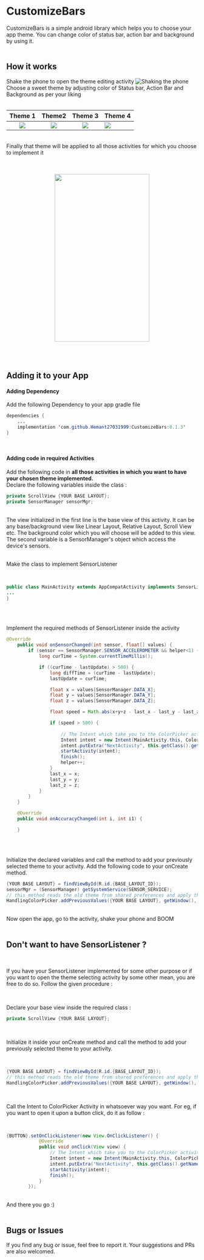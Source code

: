 # CustomizeBars
CustomizeBars is a simple android library which helps you to choose your app theme. You can change color of status bar, action bar and background by using it.
</br>
</br>
## How it works
Shake the phone to open the theme editing activity
![Shaking the phone](https://github.com/Hemant27031999/CustomizeBars/blob/master/display/Main1.jpg)
Choose a sweet theme by adjusting color of Status bar, Action Bar and Background as per your liking
</br>
</br>

Theme 1             |  Theme2          |  Theme 3      |   Theme 4        
:-------------------------:|:-------------------------:|:-------------------------:|:-------------------------
![](https://github.com/Hemant27031999/CustomizeBars/blob/master/display/side1.jpeg)  |  ![](https://github.com/Hemant27031999/CustomizeBars/blob/master/display/side2.jpeg) |  ![](https://github.com/Hemant27031999/CustomizeBars/blob/master/display/side3.jpeg) |  ![](https://github.com/Hemant27031999/CustomizeBars/blob/master/display/side4.jpeg)

</br>
Finally that theme will be applied to all those activities for which you choose to implement it
</br>
</br>
</br>
<p align="center">
<img src="https://github.com/Hemant27031999/CustomizeBars/blob/master/display/main2.jpeg" width="250" height="440" />
</p>
</br>
</br>

## Adding it to your App


#### Adding Dependency
Add the following Dependency to your app gradle file

```java
dependencies {
    ...
    implementation 'com.github.Hemant27031999:CustomizeBars:0.1.3'
}
```
</br>

#### Adding code in required Activities
Add the following code in **all those activities in which you want to have your chosen theme implemented.**
<br/>
Declare the following variables inside the class :
```java
private ScrollView {YOUR BASE LAYOUT};
private SensorManager sensorMgr;
```
</br>
The view initialized in the first line is the base view of this activity. It can be any base/background view like Linear Layout, Relative Layout, Scroll View etc. The background color which you will choose will be added to this view. The second variable is a SensorManager's object which access the device's sensors.

</br>
</br>

Make the class to implement SensorListener

</br>

```java
public class MainActivity extends AppCompatActivity implements SensorListener {
...
}
```

</br>
</br>

Implement the required methods of SensorListener inside the activity 
</br>
```java
@Override
    public void onSensorChanged(int sensor, float[] values) {
        if (sensor == SensorManager.SENSOR_ACCELEROMETER && helper<1) {
            long curTime = System.currentTimeMillis();

            if ((curTime - lastUpdate) > 500) {
                long diffTime = (curTime - lastUpdate);
                lastUpdate = curTime;

                float x = values[SensorManager.DATA_X];
                float y = values[SensorManager.DATA_Y];
                float z = values[SensorManager.DATA_Z];

                float speed = Math.abs(x+y+z - last_x - last_y - last_z) / diffTime * 10000;

                if (speed > 500) {
                
                    // The Intent which take you to the ColorPicker activity
                    Intent intent = new Intent(MainActivity.this, ColorPicker.class);
                    intent.putExtra("NextActivity", this.getClass().getName());
                    startActivity(intent);
                    finish();
                    helper++;
                }
                last_x = x;
                last_y = y;
                last_z = z;
            }
        }
    }

    @Override
    public void onAccuracyChanged(int i, int i1) {

    }
```

</br>
</br>

Initialize the declared variables and call the method to add your previously selected theme to your activity. Add the following code to your onCreate method.
</br>
```java
{YOUR BASE LAYOUT} = findViewById(R.id.{BASE_LAYOUT_ID});
sensorMgr = (SensorManager) getSystemService(SENSOR_SERVICE);
// this method reads the old theme from shared preferences and apply them
HandlingColorPicker.addPreviousValues({YOUR BASE LAYOUT}, getWindow(), Objects.requireNonNull(getSupportActionBar()), MainActivity.this);
```
</br>
Now open the app, go to the activity, shake your phone and BOOM

</br>
</br>

## Don't want to have SensorListener ?

</br>

If you have your SensorListener implemented for some other purpose or if you want to open the theme selecting activity by some other mean, you are free to do so. Follow the given procedure :

</br>

Declare your base view inside the required class :

```java
private ScrollView {YOUR BASE LAYOUT};
```

</br>

Initialize it inside your onCreate method and call the method to add your previously selected theme to your activity.

</br>

```java
{YOUR BASE LAYOUT} = findViewById(R.id.{BASE_LAYOUT_ID});
// this method reads the old theme from shared preferences and apply them
HandlingColorPicker.addPreviousValues({YOUR BASE LAYOUT}, getWindow(), Objects.requireNonNull(getSupportActionBar()), MainActivity.this);
```

</br>

Call the Intent to ColorPicker Activity in whatsoever way you want. For eg, if you want to open it upon a button click, do it as follow :

</br>

```java
{BUTTON}.setOnClickListener(new View.OnClickListener() {
            @Override
            public void onClick(View view) {
                // The Intent which take you to the ColorPicker activity
                Intent intent = new Intent(MainActivity.this, ColorPicker.class);
                intent.putExtra("NextActivity", this.getClass().getName());
                startActivity(intent);
                finish();
            }
        });
```
</br>
And there you go :)
</br>
</br>

## Bugs or Issues
If you find any bug or issue, feel free to report it. Your suggestions and PRs are also welcomed. 
